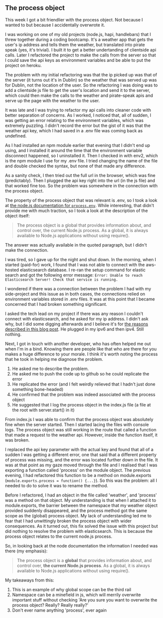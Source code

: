 ## The process object

This week I got a bit friendlier with the process object. Not because I wanted to but because I accidentally overwrote it.

I was working on one of my old projects (node.js, hapi, handlebars) that I threw together during a coding bootcamp. It's a weather app that gets the user's ip address and tells them the weather, but translated into pirate speak (yes, it's trivial). I built it to get a better undertanding of clientside api calls. Later I refactored the project to make the calls from the server so that I could save the api keys as environment variables and be able to put the project on heroku.

The problem with my initial refactoring was that the ip picked up was that of the server (it turns out it's in Dublin) so the weather that was served up was for Dublin, not the location of the user. So the refactoring I was doing was to add a clientside js file to get the user's location and send it to the server, which could then make the calls to the weather and pirate-speak apis and serve up the page with the weather to the user.

It was late and I was trying to refactor my api calls into cleaner code with better separation of concerns. As I worked, I noticed that, all of sudden, I was getting an error relating to the environment variables, which was extremely puzzling. I didn't record the error but the gist of it was that the weather api key, which I had saved in a .env file was coming back as undefined.

As I had installed an npm module earlier that evening that I didn't end up using, and I installed it around the time that the environment variable disconnect happened, so I uninstalled it. Then I checked in with env2, which is the npm module I use for my .env file. I tried changing the name of the file and double checked the syntax, but none of that made any difference.

As a sanity check, I then tried out the full url in the browser, which was fine (predictably). Then I plugged the api key right into the url (in the js file) and that worked fine too. So the problem was somewhere in the connection with the process object.

The property of the process object that was relevant is .env, so I took a look at [the node.js documentation for `process.env`](https://nodejs.org/api/process.html#process_process_env). While interesting, that didn't provide me with much traction, so I took a look at the description of the object itself:
>The process object is a global that provides information about, and control over, the current Node.js process. As a global, it is always available to Node.js applications without using require().

The answer was actually available in the quoted paragraph, but I didn't make the connection.

I was tired, so I gave up for the night and shut down. In the morning, when I started (paid-for) work, I found that I was not able to connect with the aws-hosted elasticsearch database. I re-ran the setup command for elastic search and got the following error message: `Error: Unable to reach Elasticsearch Server! Check that service is running.`

I wondered if there was a connection between the problem I had with my side-project and this issue as in both cases, the connections relied on environment variables stored in .env files. It was at this point that I became concerned that I had broken something significant.

I asked the tech lead on my project if there was any reason I couldn't connect with elasticsearch, and he asked for my ip address. I didn't ask why, but I did some digging afterwards and I believe it's for [the reasons described in this blog post](https://www.elastic.co/blog/elasticsearch-unplugged). He plugged in my ipv6 and then ipv4. Still nothing.

Next, I got in touch with another developer, who has often helped me out when I'm in a bind. Knowing there are people like that who are there for you makes a huge difference to your morale. I think it's worth noting the process that he took in helping me diagnose the problem.

1. He asked me to describe the problem.
2. He asked me to push the code up to github so he could replicate the error
3. He replicated the error (and I felt weirdly relieved that I hadn't just done something bone-headed)
4. He confirmed that the problem was indeed associated with the process object
5. He suggested that I log the process object in the index.js file (a file at the root with server.start() in it)

From index.js I was able to confirm that the process object was absolutely fine when the server started. Then I started lacing the files with console logs. The process object was still working in the route that called a function that made a request to the weather api. However, inside the function itself, it was broken.

I replaced the api key parameter with the actual key and found that all of a sudden I was getting a different error, one that said that a different property of process was missing, and the error was located further down in the file. It was at that point as my gaze moved through the file and I realised that I was exporting a function called 'process' on the module object. The previous evening, I had refactored this function to be a method on module.exports (`module.exports.process = function() {...}`). So this was the problem: all I needed to do to solve it was to rename the method.

Before I refactored, I had an object in the file called 'weather', and 'process' was a method on that object. My understanding is that when I attached it to module.exports, the barrier between the namespace that my weather object provided suddenly disappeared, and the process method got the same scope as the (global) process object. My lack of understanding led me to fear that I had unwittingly broken the process object with wider consequences. As it turned out, this fix solved the issue with this project but did nothing to resolve the problem with elasticsearch. This is because the process object relates to the current node.js process.

So, in looking back at the node documentation the information I needed was there (my emphasis):
>The process object is a **global** that provides information about, and control over, **the current Node.js process**. As a global, it is always available to Node.js applications without using require().

My takeaways from this:
1. This is an example of why global scope can be the third rail
2. Namespace can be a minefield in js, which will merrily overwrite important stuff without checking 'Are you sure you want to overwrite the process object? Really? Really really?'
3. Don't ever name anything 'process', ever again
